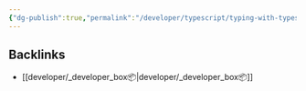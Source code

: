 ```yaml
---
{"dg-publish":true,"permalink":"/developer/typescript/typing-with-typescript/","noteIcon":""}
---
```



## Backlinks
- [[developer/_developer_box📦\|developer/_developer_box📦]]